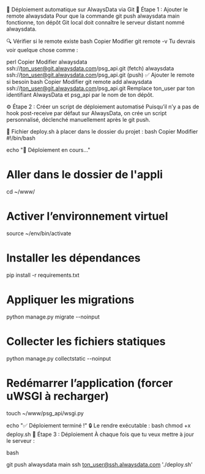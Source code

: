 🚀 Déploiement automatique sur AlwaysData via Git
📌 Étape 1 : Ajouter le remote alwaysdata
Pour que la commande git push alwaysdata main fonctionne, ton dépôt Git local doit connaître le serveur distant nommé alwaysdata.

🔍 Vérifier si le remote existe
bash
Copier
Modifier
git remote -v
Tu devrais voir quelque chose comme :

perl
Copier
Modifier
alwaysdata    ssh://ton_user@git.alwaysdata.com/psg_api.git (fetch)
alwaysdata    ssh://ton_user@git.alwaysdata.com/psg_api.git (push)
✅ Ajouter le remote si besoin
bash
Copier
Modifier
git remote add alwaysdata ssh://ton_user@git.alwaysdata.com/psg_api.git
Remplace ton_user par ton identifiant AlwaysData et psg_api par le nom de ton dépôt.

⚙️ Étape 2 : Créer un script de déploiement automatisé
Puisqu’il n’y a pas de hook post-receive par défaut sur AlwaysData, on crée un script personnalisé, déclenché manuellement après le git push.

📁 Fichier deploy.sh à placer dans le dossier du projet :
bash
Copier
Modifier
#!/bin/bash

echo "🚀 Déploiement en cours..."

# Aller dans le dossier de l'appli
cd ~/www/

# Activer l’environnement virtuel
source ~/env/bin/activate

# Installer les dépendances
pip install -r requirements.txt

# Appliquer les migrations
python manage.py migrate --noinput

# Collecter les fichiers statiques
python manage.py collectstatic --noinput

# Redémarrer l’application (forcer uWSGI à recharger)
touch ~/www/psg_api/wsgi.py

echo "✅ Déploiement terminé !"
🔒 Le rendre exécutable :
bash
chmod +x deploy.sh
🚀 Étape 3 : Déploiement
À chaque fois que tu veux mettre à jour le serveur :

bash

git push alwaysdata main
ssh ton_user@ssh.alwaysdata.com './deploy.sh'
